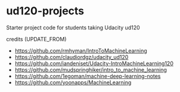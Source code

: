 ud120-projects
==============

Starter project code for students taking Udacity ud120


credits (UPDATE_FROM)
 - https://github.com/rmhyman/IntroToMachineLearning
 - https://github.com/claudiordgz/udacity_ud120
 - https://github.com/iandeniset/Udacity-IntroMachineLearning120
 - https://github.com/mudspringhiker/intro_to_machine_learning
 - https://github.com/1egoman/machine-deep-learning-notes
 - https://github.com/yoonapps/MachineLearning

